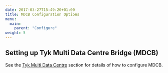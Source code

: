 ```yaml
---
date: 2017-03-27T15:49:20+01:00
title: MDCB Configuration Options
menu:
  main:
    parent: "Configure"
weight: 5 
---
```


## Setting up Tyk Multi Data Centre Bridge (MDCB)

See the [Tyk Multi Data Centre](https://tyk.io/docs/tyk-multi-data-centre/) section for details of how to configure MDCB.

